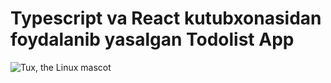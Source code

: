 # Typescript va React kutubxonasidan foydalanib yasalgan Todolist App
![Tux, the Linux mascot](/assets/todo-app-image.png)
